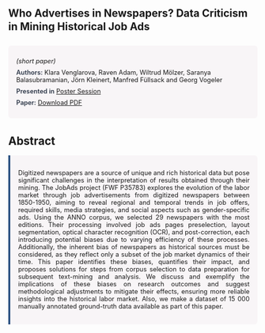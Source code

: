 
<style>    
    h2 {
        margin-top: 0;
        margin-bottom: 1.5rem;
        line-height: 1.3;
    }
    
    h3 {
        margin-top: 2rem;
        margin-bottom: 1rem;
        font-size: 1.4rem;
        font-weight:bold;
    }
    
    .metadata {
        background-color: rgba(96,24,67,0.03);
        padding: 1rem;
        font-size:0.8rem;
        border-radius: 6px;
        margin-bottom: 2rem;
    }
    
    .metadata p {
        margin: 0.5rem 0;
    }
    
    .abstract {
        text-align: justify;
        font-size:0.8rem;
        padding: 1rem;
        background-color: rgba(96,24,67,0.03);
        border-left: 4px solid #2c5282;
        border-radius: 0 6px 6px 0;
    }
    
    strong {
        color: #2d3748;
        font-weight: 600;
    }
</style>
<main role="main">
<h2>Who Advertises in Newspapers? Data Criticism in Mining Historical Job Ads</h2>

<section class="metadata">
<p style='font-size:0.8rem'><i>(short paper)</i></p>
<p><strong>Authors:</strong> Klara Venglarova, Raven Adam, Wiltrud Mölzer, Saranya Balasubramanian, Jörn Kleinert, Manfred Füllsack and Georg Vogeler</p>
<p><strong>Presented in</strong> <a href="/programme/#postersession">Poster Session</a></p>
<p><strong>Paper:</strong> <a href="https://ceur-ws.org/Vol-3834/paper12.pdf">Download PDF</a></p>
</section>

<section>
<h3>Abstract</h3>
<div class="abstract">
<p>Digitized newspapers are a source of unique and rich historical data but pose significant challenges in the interpretation of results obtained through their mining. The JobAds project (FWF P35783) explores the evolution of the labor market through job advertisements from digitized newspapers between 1850-1950, aiming to reveal regional and temporal trends in job offers, required skills, media strategies, and social aspects such as gender-specific ads. Using the ANNO corpus, we selected 29 newspapers with the most editions. Their processing involved job ads pages preselection, layout segmentation, optical character recognition (OCR), and post-correction, each introducing potential biases due to varying efficiency of these processes. Additionally, the inherent bias of newspapers as historical sources must be considered, as they reflect only a subset of the job market dynamics of their time. This paper identifies these biases, quantifies their impact, and proposes solutions for steps from corpus selection to data preparation for subsequent text-mining and analysis. We discuss and exemplify the implications of these biases on research outcomes and suggest methodological adjustments to mitigate their effects, ensuring more reliable insights into the historical labor market. Also, we make a dataset of 15 000 manually annotated ground-truth data available as part of this paper.</p>
</div>
</section>
</main>
